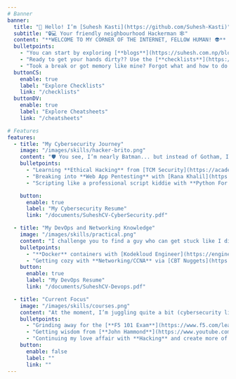 ```yaml
---
# Banner
banner:
  title: "👋 Hello! I’m [Suhesh Kasti](https://github.com/Suhesh-Kasti)"
  subtitle: "🔒💻 Your friendly neighbourhood Hackerman 🕸️"
  content: "**WELCOME TO MY CORNER OF THE INTERNET, FELLOW HUMAN! 👽** <br><br> I’m here to share my journey in **Cybersecurity** and a bit of **DevOps**  through blogs, checklists, and cheat sheets. Need a checklist or cheat sheet to hack the matrix (legally, of course 😉)? Get them here at the affordable price of just *$FREE.99*"
  bulletpoints:
    - "You can start by exploring [**blogs**](https://suhesh.com.np/blog) I have written and start learning with me ☕💻"
    - "Ready to get your hands dirty?? Use the [**checklists**](https://suhesh.com.np/checklists) to be a billion times more efficient 🌀"
    - "Took a break or got memory like mine? Forgot what and how to do...Worry not use the [**cheatsheets**](https://suhesh.com.np/checklists) 🔍"
  buttonCS:
    enable: true
    label: "Explore Checklists"
    link: "/checklists"
  buttonDV:
    enable: true
    label: "Explore Cheatsheets"
    link: "/cheatsheets"

# Features
features:
  - title: "My Cybersecurity Journey"
    image: "/images/skills/hacker-brito.png"
    content: "🛡️ You see, I’m nearly Batman... but instead of Gotham, I kinda try to save network *(Batman couldn't either 🙂‍↔️)*.<br> Cybersecurity has been my passion, and here’s a quick look at what I've been doing with it:"
    bulletpoints:
      - "Learning **Ethical Hacking** from [TCM Security](https://academy.tcm-sec.com/p/practical-ethical-hacking-the-complete-course) 🕵️‍♂️"
      - "Breaking into **Web App Pentesting** with [Rana Khalil](https://academy.ranakhalil.com/p/web-security-academy-video-series) and [ITProTV](https://www.itpro.tv/courses/security-skills/webapp-penetration-testing/) and protecting them with F5 BigIP🛠️"
      - "Scripting like a professional script kiddie with **Python For Hackers** from [TCM Security](https://academy.tcm-sec.com/p/python-101-for-hackers) 🐍"

    button:
      enable: true
      label: "My Cybersecurity Resume"
      link: "/documents/SuheshCV-CyberSecurity.pdf"

  - title: "My DevOps and Networking Knowledge"
    image: "/images/skills/practical.png"
    content: "I challenge you to find a guy who can get stuck like I did on VLANs and subnetting, I'll wait.... (P.S. I still suck in it 🥺) but I am learning using the following resources:"
    bulletpoints:
      - "**Docker** containers with [Kodekloud Engineer](https://engineer.kodekloud.com/signup?referral=654587a7a0118b90ce5ac6b9) 🍕"
      - "Getting cozy with **Networking/CCNA** via [CBT Nuggets](https://www.cbtnuggets.com/it-training/cisco/ccna) 🌐"
    button:
      enable: true
      label: "My DevOps Resume"
      link: "/documents/SuheshCV-Devops.pdf"

  - title: "Current Focus"
    image: "/images/skills/courses.png"
    content: "At the moment, I’m juggling quite a bit (cybersecurity life, amirite?). Here’s what’s on my plate right now:"
    bulletpoints:
      - "Grinding away for the [**F5 101 Exam**](https://www.f5.com/learn/certification#certificationlevels), because who doesn’t like exams... right? RIGHT???*(SPOILER ALERT: I DON'T 🫠)* 📚"
      - "Getting wisdom from [**John Hammond**](https://www.youtube.com/@_JohnHammond), [**Rana Khalil**](https://www.youtube.com/@RanaKhalil101), [**David Bombal**](https://www.youtube.com/@davidbombal), [**Live Overflow**](https://www.youtube.com/@LiveOverflow), [**Network Chuck**](https://www.youtube.com/@NetworkChuck), [**The Cyber Mentor**](https://www.youtube.com/@TCMSecurityAcademy), [**Hackersploit**](https://www.youtube.com/@HackerSploit), [**Bitten Tech**](https://www.youtube.com/@BittenTech), [**TechChip**](https://www.youtube.com/@techchipnet), [**Ankit Chauhan**](https://www.youtube.com/@0x61), [Jack Rhysider](https://www.youtube.com/@JackRhysider) and [**other cybersecurity gurus**](https://www.reddit.com/r/cybersecurity/comments/1d6apgh/what_are_your_favorite_cybersecurity_youtube/) 📺"
      - "Continuing my love affair with **Hacking** and create more of cybersecurity tools. I just made an [SSH Bruteforcing tool](https://github.com/Suhesh-Kasti/ssh-brute) using python. 🔐"
    button:
      enable: false
      label: ""
      link: ""
---
```


